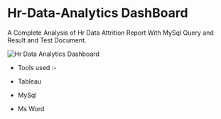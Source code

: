 # Hr-Data-Analytics DashBoard
A Complete Analysis of Hr Data Attrition Report With MySql Query and Result and Test Document.


 ![Hr Data Analytics Dashboard](https://github.com/MohitShrivastava7/Hr-Data-Analytics/assets/148547638/77175f9e-ae87-477d-b555-00c6ff1e83b3)

- Tools used :-

- Tableau
- MySql
- Ms Word

